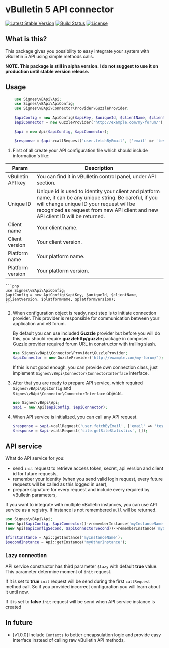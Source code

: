 # vBulletin 5 API connector

[![Latest Stable Version](https://poser.pugx.org/signes/vbulletin-api-php/v/stable)](https://packagist.org/packages/signes/vbulletin-api-php)
[![Build Status](https://travis-ci.org/signes-pl/vbulletin-api-php.svg?branch=master)](https://travis-ci.org/signes-pl/vbulletin-api-php)
[![License](https://poser.pugx.org/signes/acl/license)](https://packagist.org/packages/signes/vbulletin-api-php)

## What is this?

This package gives you possibility to easy integrate your system with vBulletin 5 API using simple methods calls.

**NOTE. This package is still in alpha version. I do not suggest to use it on production until stable version release.**

## Usage

```php
    use Signes\vBApi\Api;
    use Signes\vBApi\ApiConfig;
    use Signes\vBApi\Connector\Provider\GuzzleProvider;
    
    $apiConfig = new ApiConfig($apiKey, $uniqueId, $clientName, $clientVersion, $platformName, $platformVersion);
    $apiConnector = new GuzzleProvider('http://example.com/my-forum/');
 
    $api = new Api($apiConfig, $apiConnector);
    
    $response = $api->callRequest('user.fetchByEmail', ['email' => 'test@example.com']);
```

1. First of all create your API configuration file which should include information's like:

| Param | Description|
|---|---|
| vBulletin API key | You can find it in vBulletin control panel, under API section. |
| Unique ID | Unique id is used to identity your client and platform name, it can be any unique string. Be careful, if you will change unique ID your request will be recognized as request from new API client and new API client ID will be returned. |
| Client name | Your client name. |
| Client version | Your client version. |
| Platform name | Your platform name. |
| Platform version | Your platform version. |
    
    ```php
    use Signes\vBApi\ApiConfig;
    $apiConfig = new ApiConfig($apiKey, $uniqueId, $clientName, $clientVersion, $platformName, $platformVersion);
    ```

2. When configuration object is ready, next step is to initiate connection provider. This provider is responsible for communication between your application and vB forum.

    By default you can use included **Guzzle** provider but before you will do this, you should require **guzzlehttp/guzzle** package in composer. Guzzle provider required forum URL in constructor with trailing slash. 
   
    ```php
    use Signes\vBApi\Connector\Provider\GuzzleProvider;
    $apiConnector = new GuzzleProvider('http://example.com/my-forum/');
    ```
    
    If this is not good enough, you can provide own connection class, just implement `Signes\vBApi\Connector\ConnectorInterface` interface.
    
3. After that you are ready to prepare API service, which required `Signes\vBApi\ApiConfig` and `Signes\vBApi\Connector\ConnectorInterface` objects.

    ```php
    use Signes\vBApi\Api;
    $api = new Api($apiConfig, $apiConnector);
    ```
    
4. When API service is initialized, you can call any API request.

    ```php
    $response = $api->callRequest('user.fetchByEmail', ['email' => 'test@example.com']);
    $response = $api->callRequest('site.getSiteStatistics', []);
    ```
    
## API service

What do API service for you:

* send `init` request to retrieve access token, secret, api version and client id for future requests,
* remember your identity (when you send valid login request, every future requests will be called as this logged in user),
* prepare signature for every request and include every required by vBulletin parameters,

If you want to integrate with multiple vBulletin instances, you can use API service as a registry. If instance is not remembered `null` will be returned.

```php
use Signes\vBApi\Api;
(new Api($apiConfig, $apiConnector))->rememberInstance('myInstanceName');
(new Api($apiConfigSecond, $apiConnectorSecond))->rememberInstance('myOtherInstance');

$firstInstance = Api::getInstance('myInstanceName');
$secondInstance = Api::getInstance('myOtherInstance');
```

### Lazy connection

API service constructor has third parameter `$lazy` with default **true** value. This parameter determine moment of `init` request. 

If it is set to **true** `init` request will be send during the first `callRequest` method call. So if you provided incorrect configuration you will learn about it until now. 

If it is set to **false** `init` request will be send when API service instance is created

## In future

* [v1.0.0] Include `Contexts` to better encapsulation logic and provide easy interface instead of calling raw vBulletin API methods,
   